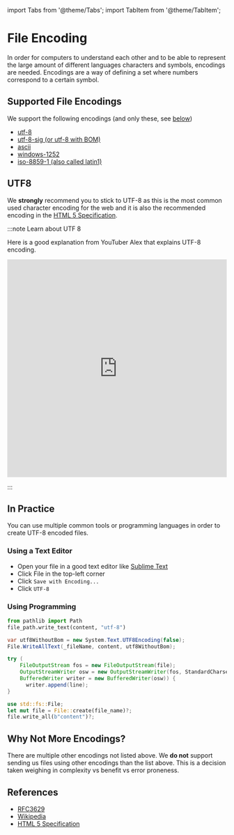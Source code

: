 import Tabs from '@theme/Tabs';
import TabItem from '@theme/TabItem';

# File Encoding

In order for computers to understand each other and to be able to represent the large amount of different languages characters and symbols, encodings are needed. Encodings are a way of defining a set where numbers correspond to a certain symbol.


## Supported File Encodings

We support the following encodings (and only these, see [below](#why-not-more-encodings))

- [utf-8](https://en.wikipedia.org/wiki/UTF-8)
- [utf-8-sig (or utf-8 with BOM)](https://docs.python.org/3/library/codecs.html#module-encodings.utf_8_sig)
- [ascii](https://sv.wikipedia.org/wiki/ASCII)
- [windows-1252](https://sv.wikipedia.org/wiki/Windows-1252)
- [iso-8859-1 (also called latin1)](https://sv.wikipedia.org/wiki/ISO/IEC_8859-1)


## UTF8

We **strongly** recommend you to stick to UTF-8 as this is the most common used character encoding for the web and it is also the recommended encoding in the [HTML 5 Specification](https://www.w3.org/TR/2011/WD-html5-20110405/infrastructure.html#utf-8).

:::note Learn about UTF 8

Here is a good explanation from YouTuber Alex that explains UTF-8 encoding.

<iframe width="100%" height="500" src="https://www.youtube.com/embed/ut74oHojxqo" title="YouTube video player" frameborder="0" allow="accelerometer; autoplay; clipboard-write; encrypted-media; gyroscope; picture-in-picture" allowfullscreen></iframe>

:::

## In Practice

You can use multiple common tools or programming languages in order to create UTF-8 encoded files.

### Using a Text Editor

- Open your file in a good text editor like [Sublime Text](https://sublimetext.com)
- Click File in the top-left corner
- Click `Save with Encoding...`
- Click `UTF-8`

### Using Programming


<Tabs>

  <TabItem value="utf8_python" label="Python" default>

```python
from pathlib import Path
file_path.write_text(content, "utf-8")
```

  </TabItem>

  <TabItem value="utf8_csharp" label="C#" default>

```csharp
var utf8WithoutBom = new System.Text.UTF8Encoding(false);
File.WriteAllText(_fileName, content, utf8WithoutBom);
```

  </TabItem>


  <TabItem value="utf8_java" label="Java" default>

```java
try (
    FileOutputStream fos = new FileOutputStream(file);
    OutputStreamWriter osw = new OutputStreamWriter(fos, StandardCharsets.UTF_8);
    BufferedWriter writer = new BufferedWriter(osw)) {
      writer.append(line);
}
```

  </TabItem>


  <TabItem value="utf8_rust" label="Rust" default>

```rust
use std::fs::File;
let mut file = File::create(file_name)?;
file.write_all(b"content")?;
```

  </TabItem>



</Tabs>

## Why Not More Encodings?

There are multiple other encodings not listed above. We **do not** support sending us files using other encodings than the list above. This is a decision taken weighing in complexity vs benefit vs error proneness.

## References

- [RFC3629](https://www.rfc-editor.org/rfc/rfc3629)
- [Wikipedia](https://en.wikipedia.org/wiki/UTF-8)
- [HTML 5 Specification](https://www.w3.org/TR/2011/WD-html5-20110405/infrastructure.html#utf-8)